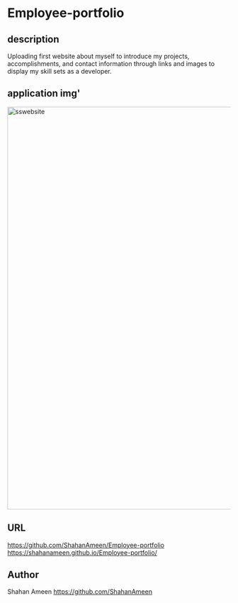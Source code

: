 # Employee-portfolio

## description
Uploading first website about myself to introduce my projects, accomplishments, and contact information through links and images to display my skill sets as a developer.

## application img'
<img width="909" alt="sswebsite" src="https://github.com/ShahanAmeen/Employee-portfolio/assets/144054784/621e0e29-c9cb-4843-8368-718da924b107">



## URL
https://github.com/ShahanAmeen/Employee-portfolio
<br>
https://shahanameen.github.io/Employee-portfolio/
## Author
Shahan Ameen
https://github.com/ShahanAmeen 
